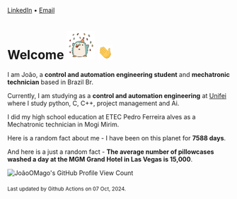 [LinkedIn](https://www.linkedin.com/in/joão-pedro-gozzoli-b95641301/) &bull;
[Email](joaopedrogozzoli@gmail.com)

# Welcome <img src="happy.gif" height="64px" /> <img src="wave.gif" height="32px" />

I am João, a  **control and automation engineering student** and **mechatronic technician** based in Brazil Br.

Currently, I am studying as a **control and automation engineering** at [Unifei](https://unifei.edu.br) where I study python, C, C++, project management and Ai.

I did my high school education at ETEC Pedro Ferreira alves as a Mechatronic technician in Mogi Mirim.

Here is a random fact about me - I have been on this planet for **7588 days**.

And here is a just a random fact -  **The average number of pillowcases washed a day at the MGM Grand Hotel in Las Vegas is 15,000**.

![JoãoOMago's GitHub Profile View Count](https://komarev.com/ghpvc/?username=JoaoOMago)

<sub>Last updated by Github Actions on 07 Oct, 2024.</sub>
